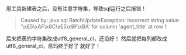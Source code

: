 ﻿用工具新建表之后，没有注意字符集，导致sql运行之后报错！
> Caused by: java.sql.BatchUpdateException: Incorrect string value: '\xE5\xAF\x8C\xE5\x9F\xBA' for column 'agent_title' at row 1

后来把表的字符集改成utf8_general_ci，还没好！
然后就把每列都改成 utf8_general_ci，尼玛终于好了
就好了！